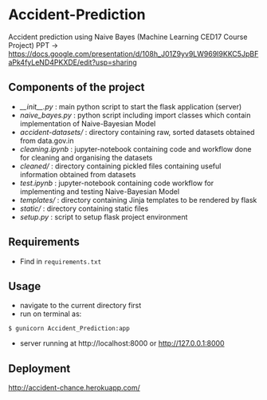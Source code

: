# Accident-Prediction
Accident prediction using Naive Bayes (Machine Learning CED17 Course Project)
PPT -> https://docs.google.com/presentation/d/108h_J01Z9yv9LW969I9KKC5JpBFaPk4fyLeND4PKXDE/edit?usp=sharing

## Components of the project
- *\_\_init\_\_.py* : main python script to start the flask application (server)
- *naive_bayes.py* : python script including import classes which contain implementation of Naive-Bayesian Model
- *accident-datasets/* : directory containing raw, sorted datasets obtained from data.gov.in
- *cleaning.ipynb* : jupyter-notebook containing code and workflow done for cleaning and organising the datasets
- *cleaned/* : directory containing pickled files containing useful information obtained from datasets
- *test.ipynb* : jupyter-notebook containing code workflow for implementing and testing Naive-Bayesian Model
- *templates/* : directory containing Jinja templates to be rendered by flask
- *static/* : directory containing static files
- *setup.py* : script to setup flask project environment

## Requirements
- Find in `requirements.txt`

## Usage
- navigate to the current directory first
- run on terminal as:
```
$ gunicorn Accident_Prediction:app
```
- server running at http://localhost:8000 or http://127.0.0.1:8000

## Deployment
http://accident-chance.herokuapp.com/
